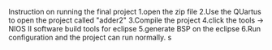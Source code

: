 Instruction on running the final project
1.open the zip file
2.Use the QUartus to open the project called "adder2"
3.Compile the project
4.click the tools -> NIOS II software build tools for eclipse 
5.generate BSP on the eclipse
6.Run configuration and the project can run normally. s